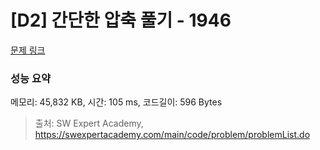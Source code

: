 # [D2] 간단한 압축 풀기 - 1946 

[문제 링크](https://swexpertacademy.com/main/code/problem/problemDetail.do?contestProbId=AV5PmkDKAOMDFAUq) 

### 성능 요약

메모리: 45,832 KB, 시간: 105 ms, 코드길이: 596 Bytes



> 출처: SW Expert Academy, https://swexpertacademy.com/main/code/problem/problemList.do